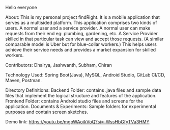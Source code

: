 Hello everyone

About:
This is my personal project findRight. It is a mobile application that serves as a multisided platform. 
This application comprises two kinds of users. A normal user and a service provider. A normal user can make requests from their end eg: plumbing, gardening, etc.
A Service Provider skilled in that particular task can view and accept those requests. (A similar comparable model is Uber but for blue-collar workers.) 
This helps users achieve their service needs and provides a market expansion for skilled workers. 

Contributors: Dhairya, Jashwanth, Subham, Chiran

Technology Used: Spring Boot(Java), MySQL, Android Studio, GitLab CI/CD, Maven, Postman. 

Directory Definitions: 
Backend Folder: contains .java files and sample data files that implement the logical structure and features of the application.
Frontend Folder: contains Android studio files and screens for the application.
Documents & Experiments: Sample folders for experimental purposes and contain screen sketches.

Demo link: https://youtu.be/mgoWAoikVoQ?si=-WssHbGfyTVa3HMY

